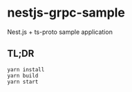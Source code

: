 # nestjs-grpc-sample
Nest.js + ts-proto sample application

## TL;DR
```
yarn install
yarn build
yarn start
```
